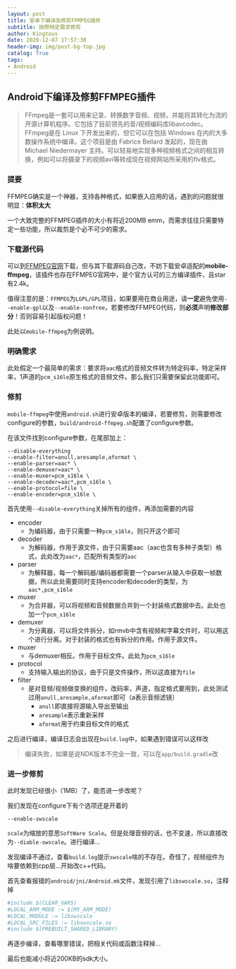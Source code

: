 ```yaml
---
layout: post
title: 安卓下编译及修剪FFMPEG插件
subtitle: 按照特定需求修剪
author: Kingtous
date: 2020-12-07 17:57:30
header-img: img/post-bg-top.jpg
catalog: True
tags:
- Android
---
```


## Android下编译及修剪FFMPEG插件

> FFmpeg是一套可以用来记录、转换数字音频、视频，并能将其转化为流的开源计算机程序。它包括了目前领先的音/视频编码库libavcodec。 FFmpeg是在 Linux 下开发出来的，但它可以在包括 Windows 在内的大多数操作系统中编译。这个项目是由 Fabrice Bellard 发起的，现在由 Michael Niedermayer 主持。可以轻易地实现多种视频格式之间的相互转换，例如可以将摄录下的视频avi等转成现在视频网站所采用的flv格式。

### 提要

FFMPEG确实是一个神器，支持各种格式，如果嵌入应用的话，遇到的问题就很明显：**体积太大**

一个大致完整的FFMPEG插件的大小有将近200MB emm，而需求往往只需要特定一些功能，所以裁剪是个必不可少的需求。

### 下载源代码

可以到[FFMPEG官网](http://ffmpeg.org/documentation.html)下载，但与其下载源码自己改，不妨下载安卓适配的**mobile-ffmpeg**，该插件也存在FFMPEG官网中，是个官方认可的三方编译插件，且star有2.4k。

值得注意的是：`FFMPEG`为`LGPL/GPL`项目，如果要用在商业用途，请**一定**避免使用`--enable-gpl`以及`--enable-nonfree`，若要修改FFMPEG代码，则**必须**声明**修改部分**！否则容易引起版权问题！

此处以`mobile-ffmpeg`为例说明。

### 明确需求

此处假定一个最简单的需求：要求将`aac`格式的音频文件转为特定码率，特定采样率，1声道的`pcm_s16le`原生格式的音频文件。那么我们只需要保留此功能即可。

### 修剪

`mobile-ffmpeg`中使用`android.sh`进行安卓版本的编译，若要修剪，则需要修改configure的参数，`build/android-ffmpeg.sh`配置了configure参数。

在该文件找到configure参数，在尾部加上：

```shell
--disable-everything
--enable-filter=anull,aresample,aformat \
--enable-parser=aac* \
--enable-demuxer=aac* \
--enable-muxer=pcm_s16le \
--enable-decoder=aac*,pcm_s16le \
--enable-protocol=file \
--enable-encoder=pcm_s16le \
```

首先使用`--disable-everything`关掉所有的组件，再添加需要的内容

- encoder
  - 为编码器，由于只需要一种`pcm_s16le`，则只开这个即可
- decoder
  - 为解码器，作用于源文件，由于只需要aac（aac也含有多种子类型）格式，此处改为`aac*`，匹配所有类型的`aac`
- parser
  - 为解释器，每一个解码器/编码器都需要一个parser从输入中获取一帧数据，所以此处需要同时支持encoder和decoder的类型，为`aac*,pcm_s16le`
- muxer
  - 为合并器，可以将视频和音频数据合并到一个封装格式数据中去。此处也加一个`pcm_s16le`
- demuxer
  - 为分离器，可以将文件拆分，如rmvb中含有视频和字幕文件时，可以用这个进行分离。对于封装的格式也有拆分的作用。作用于源文件。
- muxer
  - 与demuxer相反。作用于目标文件。此处为`pcm_s16le`
- protocol
  - 支持输入输出的协议，由于只是文件操作，所以这直接为`file`
- filter
  - 是对音频/视频做变换的组件，改码率，声道，指定格式要用到，此处测试过用`anull,aresample,aformat`即可（a表示音频滤镜）
    - `anull`即直接将源输入导出至输出
    - `aresample`表示重新采样
    - `aformat`用于约束目标文件的格式

之后进行编译，编译日志会出现在`build.log`中，如果遇到错误可以这样改

> 编译失败，如果是说NDK版本不完全一致，可以在`app/build.gradle`改

### 进一步修剪

此时发现已经很小（1MB）了，能否进一步改呢？

我们发现在configure下有个选项还是开着的

```shell
--enable-swscale
```

`scale`为缩放的意思`SoftWare Scale`。但是处理音频的话，也不变速，所以直接改为`--diable-swscale`。进行编译...

发现编译不通过，查看`build.log`提示`swscale`啥的不存在。奇怪了，视频组件为啥要依赖到cpp层...开始改c++代码。

首先查看报错的`android/jni/Android.mk`文件，发现引用了`libswscale.so`，注释掉

```makefile
#include $(CLEAR_VARS)
#LOCAL_ARM_MODE := $(MY_ARM_MODE)
#LOCAL_MODULE := libswscale
#LOCAL_SRC_FILES := libswscale.so
#include $(PREBUILT_SHARED_LIBRARY)
```

再逐步编译，查看哪里错误，把相关代码或函数注释掉...

最后也能减小将近200KB的sdk大小。